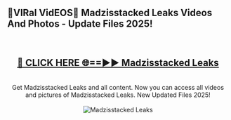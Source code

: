 <h2>🔴VIRal VidEOS🔴 Madzisstacked Leaks Videos And Photos - Update Files 2025!</h2>
<br>
<div align="center">
<h2><a href="https://virallinks.top/odZfE0" rel="nofollow">🔴 CLICK HERE 🌐==►► Madzisstacked Leaks</a></h2>
<br>
Get Madzisstacked Leaks and all content. Now you can access all videos and pictures of Madzisstacked Leaks. New Updated Files 2025!
<br>
<br>
<a href="https://virallinks.top/odZfE0" rel="nofollow" data-target="animated-image.originalLink"><img src="https://i.imgur.com/dJHk4Zq.gif)" alt="Madzisstacked Leaks" style="max-width: 100%; display: inline-block;" data-target="animated-image.originalImage"></a>
</div>
<br>
